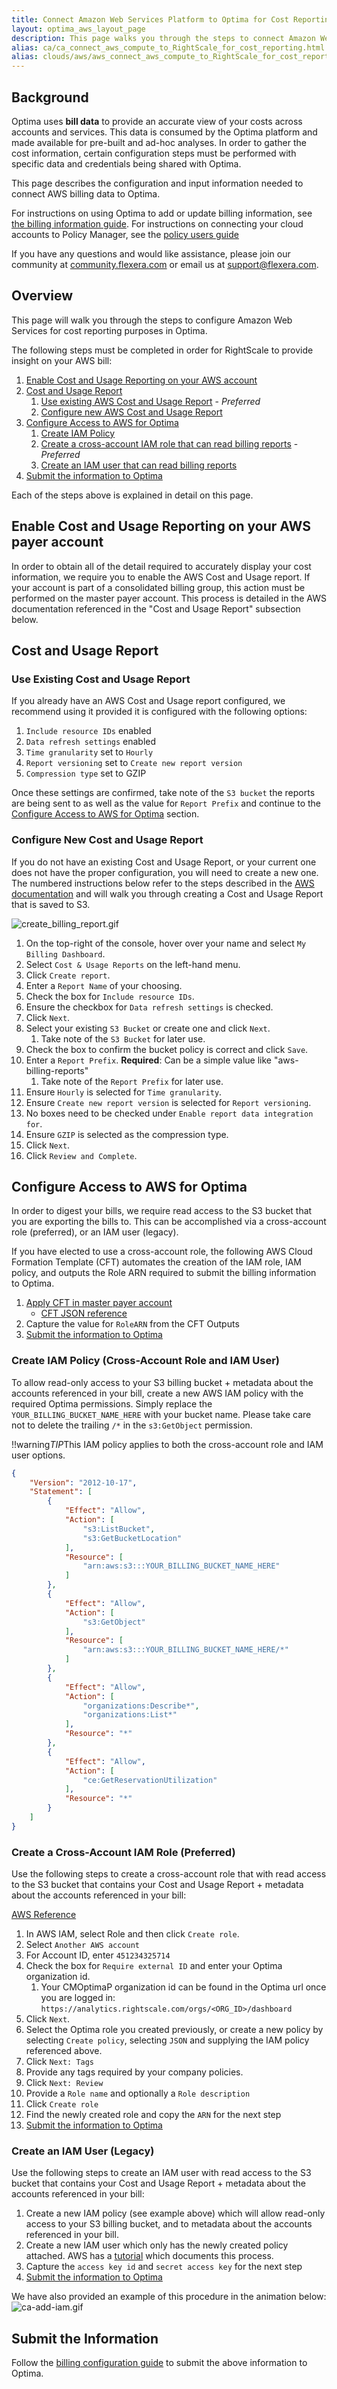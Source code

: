 ```yaml
---
title: Connect Amazon Web Services Platform to Optima for Cost Reporting
layout: optima_aws_layout_page
description: This page walks you through the steps to connect Amazon Web Services (AWS) to Optima for cost reporting purposes.
alias: ca/ca_connect_aws_compute_to_RightScale_for_cost_reporting.html
alias: clouds/aws/aws_connect_aws_compute_to_RightScale_for_cost_reporting.html
---
```


## Background

Optima uses **bill data** to provide an accurate view of your costs across accounts and services. This data is consumed by the Optima platform and made available for pre-built and ad-hoc analyses. In order to gather the cost information, certain configuration steps must be performed with specific data and credentials being shared with Optima.

This page describes the configuration and input information needed to connect AWS billing data to Optima.

For instructions on using Optima to add or update billing information, see [the billing information guide](index.html).
For instructions on connecting your cloud accounts to Policy Manager, see the [policy users guide](/policies/users/guides/credential_management.html#provider-specific-credentials--aws-)

If you have any questions and would like assistance, please join our community at [community.flexera.com](https://community.flexera.com/) or email us at [support@flexera.com](mailto:support@flexera.com).

## Overview

This page will walk you through the steps to configure Amazon Web Services for cost reporting purposes in Optima.

The following steps must be completed in order for RightScale to provide insight on your AWS bill:

1. [Enable Cost and Usage Reporting on your AWS account](#enable-cost-and-usage-reporting-on-your-aws-payer-account-)
1. [Cost and Usage Report](#cost-and-usage-report-)
    1. [Use existing AWS Cost and Usage Report](#cost-and-usage-report--use-existing-cost-and-usage-report-) - *Preferred*
    1. [Configure new AWS Cost and Usage Report](#cost-and-usage-report--configure-new-cost-and-usage-report-)
1. [Configure Access to AWS for Optima](#configure-access-to-aws-for-optima-)
    1. [Create IAM Policy](#configure-access-to-aws-for-optima--create-iam-policy--cross-account-role-and-iam-user--)
    1. [Create a cross-account IAM role that can read billing reports](#configure-access-to-aws-for-optima--create-a-cross-account-iam-role--preferred--) - *Preferred*
    1. [Create an IAM user that can read billing reports](#configure-access-to-aws-for-optima--create-an-iam-user--legacy--)
1. [Submit the information to Optima](#submit-the-information-)

Each of the steps above is explained in detail on this page.

## Enable Cost and Usage Reporting on your AWS payer account

In order to obtain all of the detail required to accurately display your cost information, we require you to enable the AWS Cost and Usage report. If your account is part of a consolidated billing group, this action must be performed on the master payer account. This process is detailed in the AWS documentation referenced in the "Cost and Usage Report" subsection below.

## Cost and Usage Report

### Use Existing Cost and Usage Report

If you already have an AWS Cost and Usage report configured, we recommend using it provided it is configured with the following options:

1. `Include resource IDs` enabled
1. `Data refresh settings` enabled
1. `Time granularity` set to `Hourly`
1. `Report versioning` set to `Create new report version`
1. `Compression type` set to GZIP

Once these settings are confirmed, take note of the `S3 bucket` the reports are being sent to as well as the value for `Report Prefix` and continue to the [Configure Access to AWS for Optima](#configure-access-to-aws-for-optima-) section.

### Configure New Cost and Usage Report

If you do not have an existing Cost and Usage Report, or your current one does not have the proper configuration, you will need to create a new one.  The numbered instructions below refer to the steps described in the [AWS documentation](https://docs.aws.amazon.com/cur/latest/userguide/cur-create.html) and will walk you through creating a Cost and Usage Report that is saved to S3.

![create_billing_report.gif](/img/create_billing_report.gif)

1. On the top-right of the console, hover over your name and select `My Billing Dashboard`.
1. Select `Cost & Usage Reports` on the left-hand menu.
1. Click `Create report`.
1. Enter a `Report Name` of your choosing.
1. Check the box for `Include resource IDs`.
1. Ensure the checkbox for `Data refresh settings` is checked.
1. Click `Next`.
1. Select your existing `S3 Bucket` or create one and click `Next`.
    1. Take note of the `S3 Bucket` for later use.
1. Check the box to confirm the bucket policy is correct and click `Save`.
1. Enter a `Report Prefix`.  **Required**: Can be a simple value like "aws-billing-reports"
    1. Take note of the `Report Prefix` for later use.
1. Ensure `Hourly` is selected for `Time granularity`.
1. Ensure `Create new report version` is selected for `Report versioning`.
1. No boxes need to be checked under `Enable report data integration for`.
1. Ensure `GZIP` is selected as the compression type.
1. Click `Next`.
1. Click `Review and Complete`.

## Configure Access to AWS for Optima

In order to digest your bills, we require read access to the S3 bucket that you are exporting the bills to. This can be accomplished via a cross-account role (preferred), or an IAM user (legacy).

If you have elected to use a cross-account role, the following AWS Cloud Formation Template (CFT) automates the creation of the IAM role, IAM policy, and outputs the Role ARN required to submit the billing information to Optima.

1. [Apply CFT in master payer account](https://us-east-1.console.aws.amazon.com/cloudformation/home?region=us-east-1#/stacks/create/review?templateURL=https://s3.amazonaws.com/optima-cft/FlexeraOptimaAccessRole.cft.json&stackName=FlexeraOptimaAccess)
    * [CFT JSON reference](https://s3.amazonaws.com/optima-cft/FlexeraOptimaAccessRole.cft.json)
1. Capture the value for `RoleARN` from the CFT Outputs
1. [Submit the information to Optima](#submit-the-information-)

### Create IAM Policy (Cross-Account Role and IAM User)

To allow read-only access to your S3 billing bucket + metadata about the accounts referenced in your bill, create a new AWS IAM policy with the required Optima permissions. Simply replace the `YOUR_BILLING_BUCKET_NAME_HERE` with your bucket name. Please take care not to delete the trailing `/*` in the `s3:GetObject` permission.

!!warning*TIP*This IAM policy applies to both the cross-account role and IAM user options.

```json
{
    "Version": "2012-10-17",
    "Statement": [
        {
            "Effect": "Allow",
            "Action": [
                "s3:ListBucket",
                "s3:GetBucketLocation"
            ],
            "Resource": [
                "arn:aws:s3:::YOUR_BILLING_BUCKET_NAME_HERE"
            ]
        },
        {
            "Effect": "Allow",
            "Action": [
                "s3:GetObject"
            ],
            "Resource": [
                "arn:aws:s3:::YOUR_BILLING_BUCKET_NAME_HERE/*"
            ]
        },
        {
            "Effect": "Allow",
            "Action": [
                "organizations:Describe*",
                "organizations:List*"
            ],
            "Resource": "*"
        },
        {
            "Effect": "Allow",
            "Action": [
                "ce:GetReservationUtilization"
            ],
            "Resource": "*"
        }
    ]
}
```

### Create a Cross-Account IAM Role (Preferred)

Use the following steps to create a cross-account role that with read access to the S3 bucket that contains your Cost and Usage Report + metadata about the accounts referenced in your bill:

[AWS Reference](https://docs.aws.amazon.com/IAM/latest/UserGuide/tutorial_cross-account-with-roles.html)

1. In AWS IAM, select Role and then click `Create role`.
1. Select `Another AWS account`
1. For Account ID, enter `451234325714`
1. Check the box for `Require external ID` and enter your Optima organization id.
    1. Your CMOptimaP organization id can be found in the Optima url once you are logged in: `https://analytics.rightscale.com/orgs/<ORG_ID>/dashboard`
1. Click `Next`.
1. Select the Optima role you created previously, or create a new policy by selecting `Create policy`, selecting `JSON` and supplying the IAM policy referenced above.
1. Click `Next: Tags`
1. Provide any tags required by your company policies.
1. Click `Next: Review`
1. Provide a `Role name` and optionally a `Role description`
1. Click `Create role`
1. Find the newly created role and copy the `ARN` for the next step
1. [Submit the information to Optima](#submit-the-information-)

### Create an IAM User (Legacy)

Use the following steps to create an IAM user with read access to the S3 bucket that contains your Cost and Usage Report + metadata about the accounts referenced in your bill:

1. Create a new IAM policy (see example above) which will allow read-only access to your S3 billing bucket, and to metadata about the accounts referenced in your bill.
1. Create a new IAM user which only has the newly created policy attached. AWS has a [tutorial](http://docs.aws.amazon.com/IAM/latest/UserGuide/tutorial_managed-policies.html) which documents this process.
1. Capture the `access key id` and `secret access key` for the next step
1. [Submit the information to Optima](#submit-the-information-)

We have also provided an example of this procedure in the animation below:
![ca-add-iam.gif](/img/ca-add-iam.gif)

## Submit the Information

Follow the [billing configuration guide](/optima/guides/billing_configuration.html) to submit the above information to Optima.
